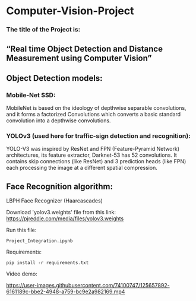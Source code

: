# Computer-Vision-Project
### The title of the Project is:
## “Real time Object Detection and Distance Measurement using Computer Vision”
## Object Detection models:
### Mobile-Net SSD:
MobileNet is based on the ideology of depthwise separable convolutions, and it forms a factorized Convolutions which converts a basic standard convolution into a depthwise convolutions.
### YOLOv3 (used here for traffic-sign detection and recognition):
YOLO-V3 was inspired by ResNet and FPN (Feature-Pyramid Network) architectures, its feature extractor, Darknet-53 has 52 convolutions. It contains skip connections (like ResNet) and 3 prediction heads (like FPN) each processing the image at a different spatial compression.
## Face Recognition algorithm:
LBPH Face Recognizer (Haarcascades)


Download 'yolov3.weights' file from this link:
https://pjreddie.com/media/files/yolov3.weights

Run this file:
```
Project_Integration.ipynb
```
Requirements:
```
pip install -r requirements.txt
```
Video demo:

https://user-images.githubusercontent.com/74100747/125657892-6161189c-bbe2-4948-a759-bc9e2a982169.mp4
